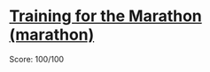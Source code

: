 # [Training for the Marathon (marathon)](https://training.olinfo.it/#/task/ois_marathon/statement)
Score: 100/100
